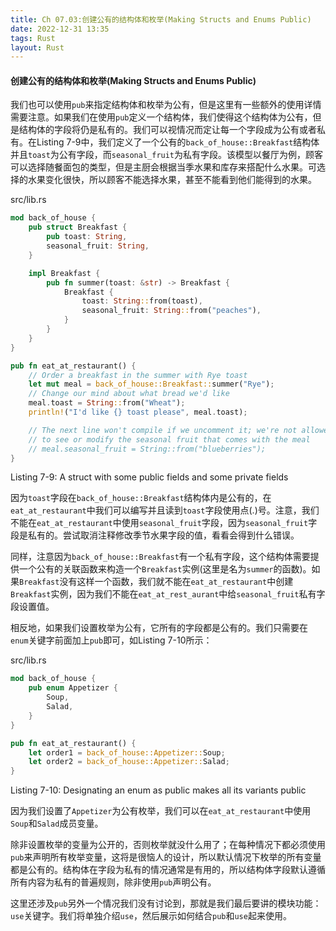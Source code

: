 ```yaml
---
title: Ch 07.03:创建公有的结构体和枚举(Making Structs and Enums Public)
date: 2022-12-31 13:35
tags: Rust
layout: Rust
---
```

#### 创建公有的结构体和枚举(Making Structs and Enums Public)

我们也可以使用`pub`来指定结构体和枚举为公有，但是这里有一些额外的使用详情需要注意。如果我们在使用`pub`定义一个结构体，我们使得这个结构体为公有，但是结构体的字段将仍是私有的。我们可以视情况而定让每一个字段成为公有或者私有。在Listing 7-9中，我们定义了一个公有的`back_of_house::Breakfast`结构体并且`toast`为公有字段，而`seasonal_fruit`为私有字段。该模型以餐厅为例，顾客可以选择随餐面包的类型，但是主厨会根据当季水果和库存来搭配什么水果。可选择的水果变化很快，所以顾客不能选择水果，甚至不能看到他们能得到的水果。

src/lib.rs

```rust
mod back_of_house {
    pub struct Breakfast {
        pub toast: String,
        seasonal_fruit: String,
    }

    impl Breakfast {
        pub fn summer(toast: &str) -> Breakfast {
            Breakfast {
                toast: String::from(toast),
                seasonal_fruit: String::from("peaches"),
            }
        }
    }
}

pub fn eat_at_restaurant() {
    // Order a breakfast in the summer with Rye toast
    let mut meal = back_of_house::Breakfast::summer("Rye");
    // Change our mind about what bread we'd like
    meal.toast = String::from("Wheat");
    println!("I'd like {} toast please", meal.toast);

    // The next line won't compile if we uncomment it; we're not allowed
    // to see or modify the seasonal fruit that comes with the meal
    // meal.seasonal_fruit = String::from("blueberries");
}
```

Listing 7-9: A struct with some public fields and some private fields

因为`toast`字段在`back_of_house::Breakfast`结构体内是公有的，在`eat_at_restaurant`中我们可以编写并且读到`toast`字段使用点(.)号。注意，我们不能在`eat_at_restaurant`中使用`seasonal_fruit`字段，因为`seasonal_fruit`字段是私有的。尝试取消注释修改季节水果字段的值，看看会得到什么错误。

同样，注意因为`back_of_house::Breakfast`有一个私有字段，这个结构体需要提供一个公有的关联函数来构造一个`Breakfast`实例(这里是名为`summer`的函数)。如果`Breakfast`没有这样一个函数，我们就不能在`eat_at_restaurant`中创建`Breakfast`实例，因为我们不能在`eat_at_rest_aurant`中给`seasonal_fruit`私有字段设置值。

相反地，如果我们设置枚举为公有，它所有的字段都是公有的。我们只需要在`enum`关键字前面加上`pub`即可，如Listing 7-10所示：

src/lib.rs

```rust
mod back_of_house {
    pub enum Appetizer {
        Soup,
        Salad,
    }
}

pub fn eat_at_restaurant() {
    let order1 = back_of_house::Appetizer::Soup;
    let order2 = back_of_house::Appetizer::Salad;
}
```

Listing 7-10: Designating an enum as public makes all its variants public

因为我们设置了`Appetizer`为公有枚举，我们可以在`eat_at_restaurant`中使用`Soup`和`Salad`成员变量。

除非设置枚举的变量为公开的，否则枚举就没什么用了；在每种情况下都必须使用`pub`来声明所有枚举变量，这将是很恼人的设计，所以默认情况下枚举的所有变量都是公有的。结构体在字段为私有的情况通常是有用的，所以结构体字段默认遵循所有内容为私有的普遍规则，除非使用`pub`声明公有。

这里还涉及`pub`另外一个情况我们没有讨论到，那就是我们最后要讲的模块功能：`use`关键字。我们将单独介绍`use`，然后展示如何结合`pub`和`use`起来使用。
